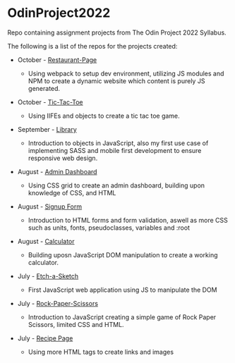 # OdinProject2022

Repo containing assignment projects from The Odin Project 2022 Syllabus.

The following is a list of the repos for the projects created:

- October - [Restaurant-Page](https://jackie247.github.io/restaurant-page/)
    * Using webpack to setup dev environment, utilizing JS modules and NPM to create a dynamic website which content is purely JS generated. 

- October - [Tic-Tac-Toe](https://github.com/Jackie247/tic-tac-toe)
    * Using IIFEs and objects to create a tic tac toe game.

- September - [Library](https://github.com/Jackie247/OdinProject2022/tree/main/javascript/library)
    * Introduction to objects in JavaScript, also my first use case of implementing SASS and mobile first development to ensure responsive web design.

- August - [Admin Dashboard](https://github.com/Jackie247/admin-dashboard)
    * Using CSS grid to create an admin dashboard, building upon knowledge of CSS, and HTML

- August - [Signup Form](https://github.com/Jackie247/sign-up-form)
    * Introduction to HTML forms and form validation, aswell as more CSS such as units, fonts, pseudoclasses, variables and :root

- August - [Calculator](https://github.com/Jackie247/calculator)
    * Building uposn JavaScript DOM manipulation to create a working calculator.

- July - [Etch-a-Sketch](https://github.com/Jackie247/etch-a-sketch)
    * First JavaScript web application using JS to manipulate the DOM

- July - [Rock-Paper-Scissors](https://github.com/Jackie247/rockpaperscissors)
    * Introduction to JavaScript creating a simple game of Rock Paper Scissors, limited CSS and HTML.

- July - [Recipe Page](https://github.com/Jackie247/odin-recipes)
    * Using more HTML tags to create links and images
